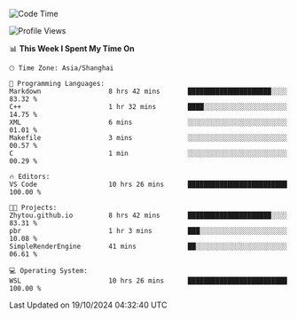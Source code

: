 <!--START_SECTION:waka-->
![Code Time](http://img.shields.io/badge/Code%20Time-2%2C051%20hrs%2042%20mins-blue)

![Profile Views](http://img.shields.io/badge/Profile%20Views-0-blue)

📊 **This Week I Spent My Time On** 

```text
🕑︎ Time Zone: Asia/Shanghai

💬 Programming Languages: 
Markdown                 8 hrs 42 mins       █████████████████████░░░░   83.32 % 
C++                      1 hr 32 mins        ████░░░░░░░░░░░░░░░░░░░░░   14.75 % 
XML                      6 mins              ░░░░░░░░░░░░░░░░░░░░░░░░░   01.01 % 
Makefile                 3 mins              ░░░░░░░░░░░░░░░░░░░░░░░░░   00.57 % 
C                        1 min               ░░░░░░░░░░░░░░░░░░░░░░░░░   00.29 % 

🔥 Editors: 
VS Code                  10 hrs 26 mins      █████████████████████████   100.00 % 

🐱‍💻 Projects: 
Zhytou.github.io         8 hrs 42 mins       █████████████████████░░░░   83.31 % 
pbr                      1 hr 3 mins         ███░░░░░░░░░░░░░░░░░░░░░░   10.08 % 
SimpleRenderEngine       41 mins             ██░░░░░░░░░░░░░░░░░░░░░░░   06.61 % 

💻 Operating System: 
WSL                      10 hrs 26 mins      █████████████████████████   100.00 % 
```


 Last Updated on 19/10/2024 04:32:40 UTC
<!--END_SECTION:waka-->